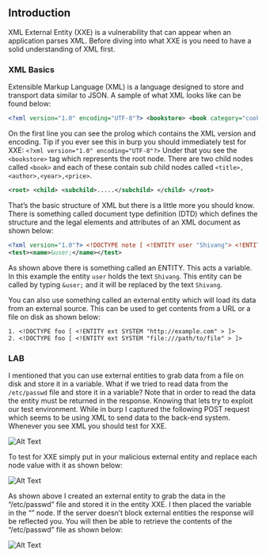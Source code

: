 ## Introduction

XML External Entity (XXE) is a vulnerability that can appear when an application parses XML. Before diving into what XXE is you need to have a solid understanding of XML first.

### XML Basics

Extensible Markup Language (XML) is a language designed to store and transport data similar to JSON. A sample of what XML looks like can be found below:

```xml
<?xml version="1.0" encoding="UTF-8"?> <bookstore> <book category="cooking"> <title lang="en">Everyday Italian</title> <author>Giada De Laurentiis</author> <year>2005</year> <price>30.00</price> </book> <book category="children"> <title lang="en">Harry Potter</title> <author>J K. Rowling</author> <year>2005</year> <price>29.99</price> </book> </bookstore>
```

On the first line you can see the prolog which contains the XML version and encoding. Tip if you ever see this in burp you should immediately test for XXE:
```<?xml version="1.0" encoding="UTF-8"?>```
Under that you see the ```<bookstore>``` tag which represents the root node. There are two child nodes called ```<book>``` and each of these contain sub child nodes called ```<title>,<author>,<year>,<price>```.

```xml
<root> <child> <subchild>.....</subchild> </child> </root>
```

That’s the basic structure of XML but there is a little more you should know. There is something called document type definition (DTD) which defines the structure and the legal elements and attributes of an XML document as shown below:

```xml
<?xml version="1.0"?> <!DOCTYPE note [ <!ENTITY user "Shivang"> <!ENTITY message "got em"> ]>
<test><name>&user;</name></test>
```

As shown above there is something called an ENTITY. This acts a variable. In this example the entity ```user``` holds the text ```Shivang```. This entity can be called by typing ```&user;``` and it will be replaced by the text ```Shivang```.

You can also use something called an external entity which will load its data from an external source. This can be used to get contents from a URL or a file on disk as shown below:

```
1. <!DOCTYPE foo [ <!ENTITY ext SYSTEM "http://example.com" > ]>
2. <!DOCTYPE foo [ <!ENTITY ext SYSTEM "file:///path/to/file" > ]>
```

### LAB

I mentioned that you can use external entities to grab data from a file on disk and store it in a variable. What if we tried to read data from the ```/etc/passwd``` file and store it in a variable? Note that in order to read the data the entity must be returned in the response. Knowing that lets try to exploit our test environment.
While in burp I captured the following POST request which seems to be using XML to send data to the back-end system. Whenever you see XML you should test for XXE.

![Alt Text](https://i.ibb.co/1mHY39z/Capture.png)




To test for XXE simply put in your malicious external entity and replace each node value with it as shown below:

![Alt Text](https://i.ibb.co/8YjW4wK/Capture.png)


As shown above I created an external entity to grab the data in the “/etc/passwd” file and stored it in the entity XXE. I then placed the variable in the “<productID>” node. If the server doesn’t block external entities the response will be reflected you. You will then be able to retrieve the contents of the “/etc/passwd” file as shown below:

 
  
![Alt Text](https://i.ibb.co/P1xYQF2/Capture.png)
